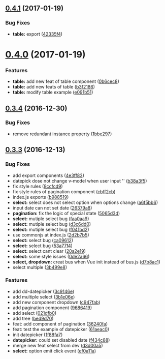 <a name="0.4.1"></a>
## [0.4.1](https://test.eluying.com/frontend/dd-vue-component/compare/v0.4.0...v0.4.1) (2017-01-19)


### Bug Fixes

* **table:** export ([42335f4](https://test.eluying.com/frontend/dd-vue-component/commits/42335f4))



<a name="0.4.0"></a>
# [0.4.0](https://test.eluying.com/frontend/dd-vue-component/compare/v0.3.4...v0.4.0) (2017-01-19)


### Features

* **table:** add new feat of table component ([0b6cec8](https://test.eluying.com/frontend/dd-vue-component/commits/0b6cec8))
* **table:** add new feats of table ([b3f2186](https://test.eluying.com/frontend/dd-vue-component/commits/b3f2186))
* **table:** modify table example ([e091b51](https://test.eluying.com/frontend/dd-vue-component/commits/e091b51))



<a name="0.3.4"></a>
## [0.3.4](https://test.eluying.com/frontend/dd-vue-component/compare/v0.3.3...v0.3.4) (2016-12-30)


### Bug Fixes

* remove redundant instance property ([1bbe297](https://test.eluying.com/frontend/dd-vue-component/commits/1bbe297))



<a name="0.3.3"></a>
## [0.3.3](https://test.eluying.com/frontend/dd-vue-component/compare/1f88fa7...v0.3.3) (2016-12-13)


### Bug Fixes

* add export components ([4e3ff83](https://test.eluying.com/frontend/dd-vue-component/commits/4e3ff83))
* datepick dose not change v-model when user input '' ([b38a3f5](https://test.eluying.com/frontend/dd-vue-component/commits/b38a3f5))
* fix style rules ([8ccfcd9](https://test.eluying.com/frontend/dd-vue-component/commits/8ccfcd9))
* fix style rules of pagination component ([cbff2cb](https://test.eluying.com/frontend/dd-vue-component/commits/cbff2cb))
* index.js exports ([b988519](https://test.eluying.com/frontend/dd-vue-component/commits/b988519))
* **select:** select does not select option when options change ([a6f5bb6](https://test.eluying.com/frontend/dd-vue-component/commits/a6f5bb6))
* input date can not set date ([26379a8](https://test.eluying.com/frontend/dd-vue-component/commits/26379a8))
* **pagination:** fix the logic of special state ([5065d3d](https://test.eluying.com/frontend/dd-vue-component/commits/5065d3d))
* **select:** mutiple select bug ([faa0aa9](https://test.eluying.com/frontend/dd-vue-component/commits/faa0aa9))
* **select:** mutiple select bug ([d3c6dd0](https://test.eluying.com/frontend/dd-vue-component/commits/d3c6dd0))
* **select:** mutiple select bug ([f041bd2](https://test.eluying.com/frontend/dd-vue-component/commits/f041bd2))
* use commonjs at index.js ([2d2b7b5](https://test.eluying.com/frontend/dd-vue-component/commits/2d2b7b5))
* **select:** select bug ([ca09612](https://test.eluying.com/frontend/dd-vue-component/commits/ca09612))
* **select:** select bug ([53a77f4](https://test.eluying.com/frontend/dd-vue-component/commits/53a77f4))
* **select:** select cant clear ([20a2e19](https://test.eluying.com/frontend/dd-vue-component/commits/20a2e19))
* **select:** some style issues ([0de2a66](https://test.eluying.com/frontend/dd-vue-component/commits/0de2a66))
* **select, dropdown:** creat bus when Vue init instead of bus.js ([d7b8ac1](https://test.eluying.com/frontend/dd-vue-component/commits/d7b8ac1))
* select multiple ([3b499e8](https://test.eluying.com/frontend/dd-vue-component/commits/3b499e8))


### Features

* add dd-datepicker ([3c9146e](https://test.eluying.com/frontend/dd-vue-component/commits/3c9146e))
* add multiple select ([3b1e06e](https://test.eluying.com/frontend/dd-vue-component/commits/3b1e06e))
* add new component dropdown ([c947fab](https://test.eluying.com/frontend/dd-vue-component/commits/c947fab))
* add pagination component ([9686419](https://test.eluying.com/frontend/dd-vue-component/commits/9686419))
* add select ([021dfb0](https://test.eluying.com/frontend/dd-vue-component/commits/021dfb0))
* add tree ([bed9d70](https://test.eluying.com/frontend/dd-vue-component/commits/bed9d70))
* feat: add component of pagination ([36240fa](https://test.eluying.com/frontend/dd-vue-component/commits/36240fa))
* feat: test the example of datepicker ([61aeac0](https://test.eluying.com/frontend/dd-vue-component/commits/61aeac0))
* init datepicker ([1f88fa7](https://test.eluying.com/frontend/dd-vue-component/commits/1f88fa7))
* **datepicker:** could set disabled date ([f434c88](https://test.eluying.com/frontend/dd-vue-component/commits/f434c88))
* merge new feat select from dev ([d3d00a5](https://test.eluying.com/frontend/dd-vue-component/commits/d3d00a5))
* **select:** option emit click event ([ef0a11a](https://test.eluying.com/frontend/dd-vue-component/commits/ef0a11a))



